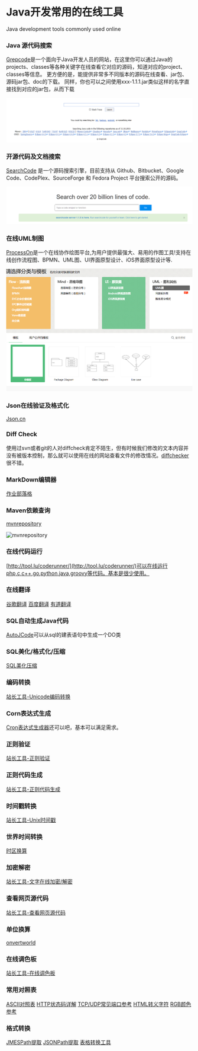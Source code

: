 # Java开发常用的在线工具
Java development tools commonly used online

### Java 源代码搜索
[Grepcode](http://grepcode.com/)是一个面向于Java开发人员的网站，在这里你可以通过Java的projects、classes等各种关键字在线查看它对应的源码，知道对应的project、classes等信息。 更方便的是，能提供非常多不同版本的源码在线查看、jar包、源码jar包、doc的下载。 同样，你也可以之间使用xxx-1.1.1.jar类似这样的名字直接找到对应的jar包，从而下载

![grepcode](/img/grepcode.png)

### 开源代码及文档搜索

[SearchCode](https://searchcode.com/) 是一个源码搜索引擎，目前支持从 Github、Bitbucket、Google Code、CodePlex、SourceForge 和 Fedora Project 平台搜索公开的源码。

![searchcode.com](/img/searchcode.png)

### 在线UML制图

[ProcessOn](https://www.processon.com/)是一个在线协作绘图平台,为用户提供最强大、易用的作图工具!支持在线创作流程图、BPMN、UML图、UI界面原型设计、iOS界面原型设计等.

![processon](img/processon.png)

### Json在线验证及格式化

[Json.cn](http://json.cn/)

### Diff Check

使用过svn或者git的人对diffcheck肯定不陌生，但有时候我们修改的文本内容并没有被版本控制，那么就可以使用在线的网站查看文件的修改情况。[diffchecker](https://www.diffchecker.com/)很不错。

### MarkDown编辑器
[作业部落格](https://www.zybuluo.com)

### Maven依赖查询

[mvnrepository](http://mvnrepository.com/)

![mvnrepository](/img/mvnrepository)

### 在线代码运行
[http://tool.lu/coderunner/](http://tool.lu/coderunner/)可以在线运行php,c,c++,go,python,java,groovy等代码。基本是很少使用。

### 在线翻译
[谷歌翻译](https://translate.google.cn/)
[百度翻译](http://fanyi.baidu.com/)
[有道翻译](http://fanyi.youdao.com/)

### SQL自动生成Java代码
[AutoJCode](http://www.autojcode.com/code/sql2class.jsp)可以从sql的建表语句中生成一个DO类

### SQL美化/格式化/压缩
[SQL美化压缩](http://tool.lu/sql/)

### 编码转换
[站长工具-Unicode编码转换](http://tool.chinaz.com/tools/unicode.aspx)

### Corn表达式生成
[Cron表达式生成器](http://www.pdtools.net/tools/becron.jsp)还可以吧，基本可以满足需求。

### 正则验证
[站长工具-正则验证](http://tool.chinaz.com/regex)

### 正则代码生成
[站长工具-正则代码生成](http://tool.chinaz.com/tools/regexgenerate)

### 时间戳转换
[站长工具-Unix时间戳](http://tool.chinaz.com/Tools/unixtime.aspx)

### 世界时间转换
[时区换算](http://www.timebie.com/cn/easternbeijing.php)

### 加密解密
[站长工具-文字在线加密/解密](http://tool.chinaz.com/tools/textencrypt.aspx)

### 查看网页源代码
[站长工具-查看网页源代码](http://s.tool.chinaz.com/tools/pagecode.aspx)

### 单位换算
[onvertworld](http://www.convertworld.com/zh-hans/)

### 在线调色板
[站长工具-在线调色板](http://tool.chinaz.com/Tools/OnlineColor.aspx)

### 常用对照表
[ASCII对照表](http://tool.oschina.net/commons?type=4)
[HTTP状态码详解](http://tool.oschina.net/commons?type=5)
[TCP/UDP常见端口参考](http://tool.oschina.net/commons?type=7)
[HTML转义字符](http://tool.oschina.net/commons?type=2)
[RGB颜色参考](http://tool.oschina.net/commons?type=3)


### 格式转换
[JMESPath提取](https://www.rdtoc.com/tools/jmespath)
[JSONPath提取](https://www.rdtoc.com/tools/jsonpath)
[表格转换工具](https://tableconvert.com/)

